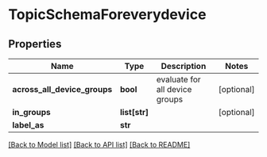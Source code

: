 # TopicSchemaForeverydevice

## Properties
Name | Type | Description | Notes
------------ | ------------- | ------------- | -------------
**across_all_device_groups** | **bool** | evaluate for all device groups | [optional] 
**in_groups** | **list[str]** |  | [optional] 
**label_as** | **str** |  | 

[[Back to Model list]](../README.md#documentation-for-models) [[Back to API list]](../README.md#documentation-for-api-endpoints) [[Back to README]](../README.md)


